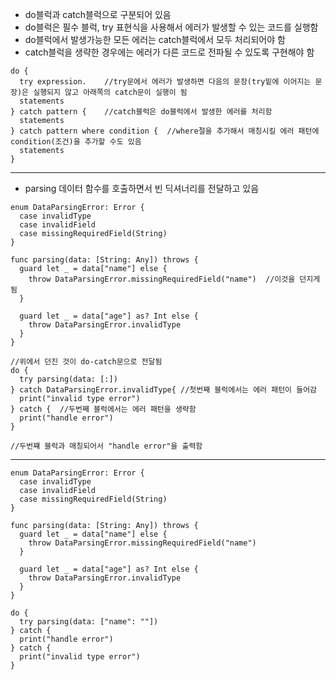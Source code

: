 - do블럭과 catch블럭으로 구분되어 있음
- do블럭은 필수 블럭, try 표현식을 사용해서 에러가 발생할 수 있는 코드를 실행함
- do블럭에서 발생가능한 모든 에러는 catch블럭에서 모두 처리되어야 함
- catch블럭을 생략한 경우에는 에러가 다른 코드로 전파될 수 있도록 구현해야 함
```
do {
  try expression.    //try문에서 에러가 발생하면 다음의 문장(try밑에 이어지는 문장)은 실행되지 않고 아래쪽의 catch문이 실행이 됨
  statements
} catch pattern {    //catch블럭은 do블럭에서 발생한 에러를 처리함
  statements
} catch pattern where condition {  //where절을 추가해서 매칭시킬 에러 패턴에 condition(조건)을 추가할 수도 있음
  statements
}
```
--------------------------------------------
- parsing 데이터 함수를 호출하면서 빈 딕셔너리를 전달하고 있음
```
enum DataParsingError: Error {
  case invalidType
  case invalidField
  case missingRequiredField(String)
}

func parsing(data: [String: Any]) throws {
  guard let _ = data["name"] else {
    throw DataParsingError.missingRequiredField("name")  //이것을 던지게 됨
  }
  
  guard let _ = data["age"] as? Int else {
    throw DataParsingError.invalidType
  }
}

//위에서 던진 것이 do-catch문으로 전달됨
do {  
  try parsing(data: [:])
} catch DataParsingError.invalidType{ //첫번째 블럭에서는 에러 패턴이 들어감
  print("invalid type error")
} catch {  //두번째 블럭에서는 에러 패턴을 생략함
  print("handle error")
}

//두번쨰 블럭과 매칭되어서 "handle error"을 출력함
```
---------------------------------------------
```
enum DataParsingError: Error {
  case invalidType
  case invalidField
  case missingRequiredField(String)
}

func parsing(data: [String: Any]) throws {
  guard let _ = data["name"] else {
    throw DataParsingError.missingRequiredField("name")  
  }
  
  guard let _ = data["age"] as? Int else {
    throw DataParsingError.invalidType
  }
}

do {
  try parsing(data: ["name": ""])
} catch {
  print("handle error")
} catch {
  print("invalid type error")
}
```
